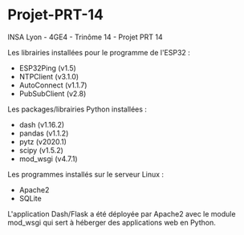 # Projet-PRT-14
INSA Lyon - 4GE4 - Trinôme 14 - Projet PRT 14

Les librairies installées pour le programme de l'ESP32 :
- ESP32Ping (v1.5)
- NTPClient (v3.1.0)
- AutoConnect (v1.1.7)
- PubSubClient (v2.8)

Les packages/librairies Python installées :
- dash (v1.16.2)
- pandas (v1.1.2)
- pytz (v2020.1)
- scipy (v1.5.2)
- mod_wsgi (v4.7.1)

Les programmes installés sur le serveur Linux :
- Apache2
- SQLite

L'application Dash/Flask a été déployée par Apache2 avec le module mod_wsgi qui sert à héberger des applications web en Python.
